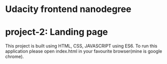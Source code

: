 # Udacity frontend nanodegree 
# project-2: Landing page

This project is built using HTML, CSS, JAVASCRIPT using ES6.
To run this application please open index.html in your favourite browser(mine is google chrome).
